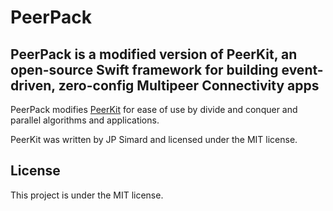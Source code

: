 # PeerPack

## PeerPack is a modified version of PeerKit, an open-source Swift framework for building event-driven, zero-config Multipeer Connectivity apps

PeerPack modifies [PeerKit](https://github.com/jpsim/PeerKit) for ease of use by divide and conquer and parallel algorithms and applications.

PeerKit was written by JP Simard and licensed under the MIT license.

## License

This project is under the MIT license.
